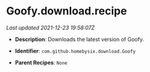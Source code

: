 # Goofy.download.recipe

_Last updated 2021-12-23 19:58:07Z_

- **Description**: Downloads the latest version of Goofy.

- **Identifier**: `com.github.homebysix.download.Goofy`

- **Parent Recipes**: `None`